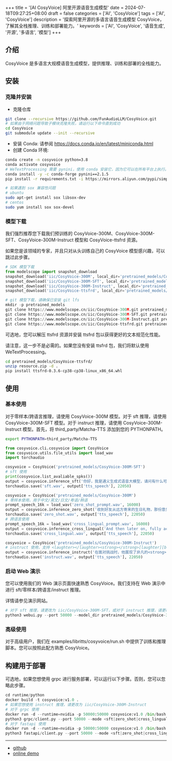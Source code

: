 +++
title = '[AI CosyVoice] 阿里开源语音生成模型'
date = 2024-07-18T09:27:25+08:00
draft = false
categories = ['AI', 'CosyVoice']
tags = ['AI', 'CosyVoice']
description = '探索阿里开源的多语言语音生成模型 CosyVoice，了解其全栈推理、训练和部署能力。'
keywords = ['AI', 'CosyVoice', '语音生成', '开源', '多语言', '模型']
+++

## 介绍

CosyVoice 是多语言大规模语音生成模型，提供推理、训练和部署的全栈能力。

## 安装
### 克隆并安装

- 克隆仓库
```bash
git clone --recursive https://github.com/FunAudioLLM/CosyVoice.git
# 如果由于网络问题导致子模块克隆失败，请运行以下命令直到成功
cd CosyVoice
git submodule update --init --recursive
```
- 安装 Conda: 请参阅 https://docs.conda.io/en/latest/miniconda.html
- 创建 Conda 环境:
```bash
conda create -n cosyvoice python=3.8
conda activate cosyvoice
# WeTextProcessing 需要 pynini，使用 conda 安装它，因为它可以在所有平台上执行。
conda install -y -c conda-forge pynini==2.1.5
pip install -r requirements.txt -i https://mirrors.aliyun.com/pypi/simple/ --trusted-host=mirrors.aliyun.com

# 如果遇到 sox 兼容性问题
# ubuntu
sudo apt-get install sox libsox-dev
# centos
sudo yum install sox sox-devel
```
### 模型下载
我们强烈推荐您下载我们预训练的 CosyVoice-300M、CosyVoice-300M-SFT、CosyVoice-300M-Instruct 模型和 CosyVoice-ttsfrd 资源。

如果您是该领域的专家，并且只对从头训练自己的 CosyVoice 模型感兴趣，可以跳过此步骤。

```python
# SDK 模型下载
from modelscope import snapshot_download
snapshot_download('iic/CosyVoice-300M', local_dir='pretrained_models/CosyVoice-300M')
snapshot_download('iic/CosyVoice-300M-SFT', local_dir='pretrained_models/CosyVoice-300M-SFT')
snapshot_download('iic/CosyVoice-300M-Instruct', local_dir='pretrained_models/CosyVoice-300M-Instruct')
snapshot_download('iic/CosyVoice-ttsfrd', local_dir='pretrained_models/CosyVoice-ttsfrd')
```

```python
# git 模型下载，请确保已安装 git lfs
mkdir -p pretrained_models
git clone https://www.modelscope.cn/iic/CosyVoice-300M.git pretrained_models/CosyVoice-300M
git clone https://www.modelscope.cn/iic/CosyVoice-300M-SFT.git pretrained_models/CosyVoice-300M-SFT
git clone https://www.modelscope.cn/iic/CosyVoice-300M-Instruct.git pretrained_models/CosyVoice-300M-Instruct
git clone https://www.modelscope.cn/iic/CosyVoice-ttsfrd.git pretrained_models/CosyVoice-ttsfrd
```

可选地，您可以解压 ttsfrd 资源并安装 ttsfrd 包以获得更好的文本规范化性能。

请注意，这一步不是必需的。如果您没有安装 ttsfrd 包，我们将默认使用 WeTextProcessing。

```bash
cd pretrained_models/CosyVoice-ttsfrd/
unzip resource.zip -d .
pip install ttsfrd-0.3.6-cp38-cp38-linux_x86_64.whl
```

## 使用
### 基本使用

对于零样本/跨语言推理，请使用 CosyVoice-300M 模型。对于 sft 推理，请使用 CosyVoice-300M-SFT 模型。对于 instruct 推理，请使用 CosyVoice-300M-Instruct 模型。首先，将 third_party/Matcha-TTS 添加到您的 PYTHONPATH。

```bash
export PYTHONPATH=third_party/Matcha-TTS
```

```python
from cosyvoice.cli.cosyvoice import CosyVoice
from cosyvoice.utils.file_utils import load_wav
import torchaudio

cosyvoice = CosyVoice('pretrained_models/CosyVoice-300M-SFT')
# sft 使用
print(cosyvoice.list_avaliable_spks())
output = cosyvoice.inference_sft('你好，我是通义生成式语音大模型，请问有什么可以帮您的吗？', '中文女')
torchaudio.save('sft.wav', output['tts_speech'], 22050)

cosyvoice = CosyVoice('pretrained_models/CosyVoice-300M')
# 零样本使用，用于中文/英文/日文/粤语/韩语
prompt_speech_16k = load_wav('zero_shot_prompt.wav', 16000)
output = cosyvoice.inference_zero_shot('收到好友从远方寄来的生日礼物，那份意外的惊喜与深深的祝福让我心中充满了甜蜜的快乐，笑容如花儿般绽放。', '希望你以后能够做的比我还好呦。', prompt_speech_16k)
torchaudio.save('zero_shot.wav', output['tts_speech'], 22050)
# 跨语言使用
prompt_speech_16k = load_wav('cross_lingual_prompt.wav', 16000)
output = cosyvoice.inference_cross_lingual('And then later on, fully acquiring that company. So keeping management in line, interest in line with the asset that\'s coming into the family is a reason why sometimes we don\'t buy the whole thing.', prompt_speech_16k)
torchaudio.save('cross_lingual.wav', output['tts_speech'], 22050)

cosyvoice = CosyVoice('pretrained_models/CosyVoice-300M-Instruct')
# instruct 使用，支持 <laughter></laughter><strong></strong>[laughter][breath]
output = cosyvoice.inference_instruct('在面对挑战时，他展现了非凡的<strong>勇气</strong>与<strong>智慧</strong>。', '中文男', 'Theo \'Crimson\', is a fiery, passionate rebel leader. Fights with fervor for justice, but struggles with impulsiveness.')
torchaudio.save('instruct.wav', output['tts_speech'], 22050)
```

### 启动 Web 演示

您可以使用我们的 Web 演示页面快速熟悉 CosyVoice。我们支持在 Web 演示中进行 sft/零样本/跨语言/instruct 推理。

详情请参见演示网站。

```python
# 对于 sft 推理，请更改为 iic/CosyVoice-300M-SFT，或对于 instruct 推理，请更改为 iic/CosyVoice-300M-Instruct
python3 webui.py --port 50000 --model_dir pretrained_models/CosyVoice-300M
```

### 高级使用

对于高级用户，我们在 examples/libritts/cosyvoice/run.sh 中提供了训练和推理脚本。您可以按照此配方熟悉 CosyVoice。

## 构建用于部署

可选地，如果您想使用 grpc 进行服务部署，可以运行以下步骤。否则，您可以忽略此步骤。

```python
cd runtime/python
docker build -t cosyvoice:v1.0 .
# 如果您想使用 instruct 推理，请更改为 iic/CosyVoice-300M-Instruct
# 对于 grpc 使用
docker run -d --runtime=nvidia -p 50000:50000 cosyvoice:v1.0 /bin/bash -c "cd /opt/CosyVoice/CosyVoice/runtime/python/grpc && python3 server.py --port 50000 --max_conc 4 --model_dir iic/CosyVoice-300M && sleep infinity"
python3 grpc/client.py --port 50000 --mode <sft|zero_shot|cross_lingual|instruct>
# 对于 fastapi 使用
docker run -d --runtime=nvidia -p 50000:50000 cosyvoice:v1.0 /bin/bash -c "cd /opt/CosyVoice/CosyVoice/runtime/python/fastapi && MODEL_DIR=iic/CosyVoice-300M fastapi dev --port 50000 server.py && sleep infinity"
python3 fastapi/client.py --port 50000 --mode <sft|zero_shot|cross_lingual|instruct>
```

---

- [github](https://github.com/FunAudioLLM/CosyVoice)
- [online demo](https://www.modelscope.cn/studios/iic/CosyVoice-300M)
<!-- - [AI 博客 - 从零开始学AI](...) -->
<!-- - [AI Blog - Learn AI from scratch](...) -->
<!-- - [公众号 - 从零开始学AI](...) -->
<!-- - [CSDN - 从零开始学AI](...) -->
<!-- - [掘金 - 从零开始学AI](...) -->
<!-- - [知乎 - 从零开始学AI](...) -->
<!-- - [阿里云 - 从零开始学AI](...) -->
<!-- - [腾讯云 - 从零开始学AI](...) -->
